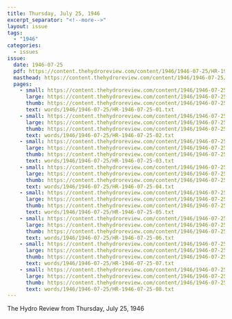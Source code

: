 ```yaml
---
title: Thursday, July 25, 1946
excerpt_separator: "<!--more-->"
layout: issue
tags:
  - "1946"
categories:
  - issues
issue:
  date: 1946-07-25
  pdf: https://content.thehydroreview.com/content/1946/1946-07-25/HR-1946-07-25.pdf
  masthead: https://content.thehydroreview.com/content/1946/1946-07-25/masthead/HR-1946-07-25.jpg
  pages:
    - small: https://content.thehydroreview.com/content/1946/1946-07-25/small/HR-1946-07-25-01.jpg
      large: https://content.thehydroreview.com/content/1946/1946-07-25/large/HR-1946-07-25-01.jpg
      thumb: https://content.thehydroreview.com/content/1946/1946-07-25/thumbnails/HR-1946-07-25-01.jpg
      text: words/1946/1946-07-25/HR-1946-07-25-01.txt
    - small: https://content.thehydroreview.com/content/1946/1946-07-25/small/HR-1946-07-25-02.jpg
      large: https://content.thehydroreview.com/content/1946/1946-07-25/large/HR-1946-07-25-02.jpg
      thumb: https://content.thehydroreview.com/content/1946/1946-07-25/thumbnails/HR-1946-07-25-02.jpg
      text: words/1946/1946-07-25/HR-1946-07-25-02.txt
    - small: https://content.thehydroreview.com/content/1946/1946-07-25/small/HR-1946-07-25-03.jpg
      large: https://content.thehydroreview.com/content/1946/1946-07-25/large/HR-1946-07-25-03.jpg
      thumb: https://content.thehydroreview.com/content/1946/1946-07-25/thumbnails/HR-1946-07-25-03.jpg
      text: words/1946/1946-07-25/HR-1946-07-25-03.txt
    - small: https://content.thehydroreview.com/content/1946/1946-07-25/small/HR-1946-07-25-04.jpg
      large: https://content.thehydroreview.com/content/1946/1946-07-25/large/HR-1946-07-25-04.jpg
      thumb: https://content.thehydroreview.com/content/1946/1946-07-25/thumbnails/HR-1946-07-25-04.jpg
      text: words/1946/1946-07-25/HR-1946-07-25-04.txt
    - small: https://content.thehydroreview.com/content/1946/1946-07-25/small/HR-1946-07-25-05.jpg
      large: https://content.thehydroreview.com/content/1946/1946-07-25/large/HR-1946-07-25-05.jpg
      thumb: https://content.thehydroreview.com/content/1946/1946-07-25/thumbnails/HR-1946-07-25-05.jpg
      text: words/1946/1946-07-25/HR-1946-07-25-05.txt
    - small: https://content.thehydroreview.com/content/1946/1946-07-25/small/HR-1946-07-25-06.jpg
      large: https://content.thehydroreview.com/content/1946/1946-07-25/large/HR-1946-07-25-06.jpg
      thumb: https://content.thehydroreview.com/content/1946/1946-07-25/thumbnails/HR-1946-07-25-06.jpg
      text: words/1946/1946-07-25/HR-1946-07-25-06.txt
    - small: https://content.thehydroreview.com/content/1946/1946-07-25/small/HR-1946-07-25-07.jpg
      large: https://content.thehydroreview.com/content/1946/1946-07-25/large/HR-1946-07-25-07.jpg
      thumb: https://content.thehydroreview.com/content/1946/1946-07-25/thumbnails/HR-1946-07-25-07.jpg
      text: words/1946/1946-07-25/HR-1946-07-25-07.txt
    - small: https://content.thehydroreview.com/content/1946/1946-07-25/small/HR-1946-07-25-08.jpg
      large: https://content.thehydroreview.com/content/1946/1946-07-25/large/HR-1946-07-25-08.jpg
      thumb: https://content.thehydroreview.com/content/1946/1946-07-25/thumbnails/HR-1946-07-25-08.jpg
      text: words/1946/1946-07-25/HR-1946-07-25-08.txt
---
```


The Hydro Review from Thursday, July 25, 1946

<!--more-->

